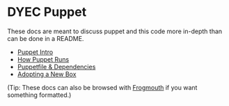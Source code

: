 # DYEC Puppet

These docs are meant to discuss puppet and this code more in-depth than can be
done in a README.

- [Puppet Intro](./puppet-intro.md)
- [How Puppet Runs](./runtime.md)
- [Puppetfile & Dependencies](./puppetfile.md)
- [Adopting a New Box](./adoption.md)

(Tip: These docs can also be browsed with [Frogmouth](https://github.com/Textualize/frogmouth) if you
want something formatted.)
